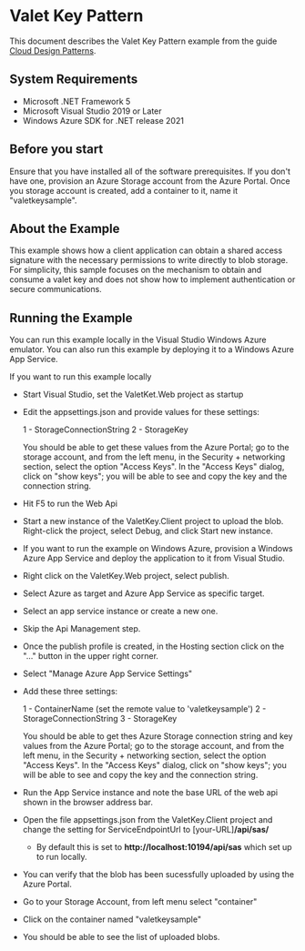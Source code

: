 # Valet Key Pattern

This document describes the Valet Key Pattern example from the guide [Cloud Design Patterns](http://aka.ms/Cloud-Design-Patterns).

## System Requirements

* Microsoft .NET Framework 5
* Microsoft Visual Studio 2019 or Later
* Windows Azure SDK for .NET release 2021

## Before you start

Ensure that you have installed all of the software prerequisites.
If you don't have one, provision an Azure Storage account from the Azure Portal.
Once you storage account is created, add a container to it, name it "valetkeysample".

## About the Example
 
This example shows how a client application can obtain a shared access signature with the necessary permissions to write directly to blob storage. For simplicity, this sample focuses on the mechanism to obtain and consume a valet key and does not show how to implement authentication or secure communications.

## Running the Example

You can run this example locally in the Visual Studio Windows Azure emulator. You can also run this example by deploying it to a Windows Azure App Service.

If you want to run this example locally

* Start Visual Studio, set the ValetKet.Web project as startup
* Edit the appsettings.json and provide values for these settings:

	1 - StorageConnectionString
	2 - StorageKey

	You should be able to get these values from the Azure Portal; go to the storage account, and from the
	left menu, in the Security + networking section, select the option "Access Keys".
	In the "Access Keys" dialog, click on "show keys"; you will be able to see and copy the key and the connection string.

* Hit F5 to run the Web Api
* Start a new instance of the ValetKey.Client project to upload the blob. Right-click the project, select Debug, and click Start new instance.

* If you want to run the example on Windows Azure, provision a Windows Azure App Service and deploy the application to it from Visual Studio.
* Right click on the ValetKey.Web project, select publish.
* Select Azure as target and Azure App Service as specific target.
* Select an app service instance or create a new one.
* Skip the Api Management step.
* Once the publish profile is created, in the Hosting section click on the "..." button in the upper right corner.
* Select "Manage Azure App Service Settings"
* Add these three settings:

	1 - ContainerName (set the remote value to 'valetkeysample')
	2 - StorageConnectionString
	3 - StorageKey

	You should be able to get thes Azure Storage connection string and key values from the Azure Portal; go to the storage account, and from the
	left menu, in the Security + networking section, select the option "Access Keys".
	In the "Access Keys" dialog, click on "show keys"; you will be able to see and copy the key and the connection string.

* Run the App Service instance and note the base URL of the web api shown in the browser address bar.
* Open the file appsettings.json from the ValetKey.Client project and change the setting for ServiceEndpointUrl to   [your-URL]**/api/sas/**
	* By default this is set to **http://localhost:10194/api/sas** which set up to run locally.

* You can verify that the blob has been sucessfully uploaded by using the Azure Portal.
* Go to your Storage Account, from left menu select "container"
* Click on the container named "valetkeysample"
* You should be able to see the list of uploaded blobs.
